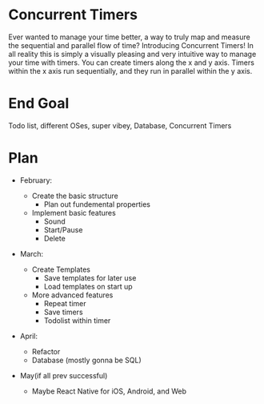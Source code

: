 # Concurrent Timers
Ever wanted to manage your time better, a way to truly map and measure the sequential and parallel flow of time? Introducing Concurrent Timers! In all reality this is simply a visually pleasing and very intuitive way to manage your time with timers. You can create timers along the x and y axis. Timers within the x axis run sequentially, and they run in parallel within the y axis. 

# End Goal
Todo list, different OSes, super vibey, Database, Concurrent Timers

# Plan
* February:
    * Create the basic structure
      * Plan out fundemental properties
    * Implement basic features
      * Sound
      * Start/Pause
      * Delete

* March: 
    * Create Templates
      * Save templates for later use
      * Load templates on start up
    * More advanced features
      * Repeat timer
      * Save timers
      * Todolist within timer

* April:
    * Refactor
    * Database (mostly gonna be SQL)
  
* May(if all prev successful)
    * Maybe React Native for iOS, Android, and Web
              
